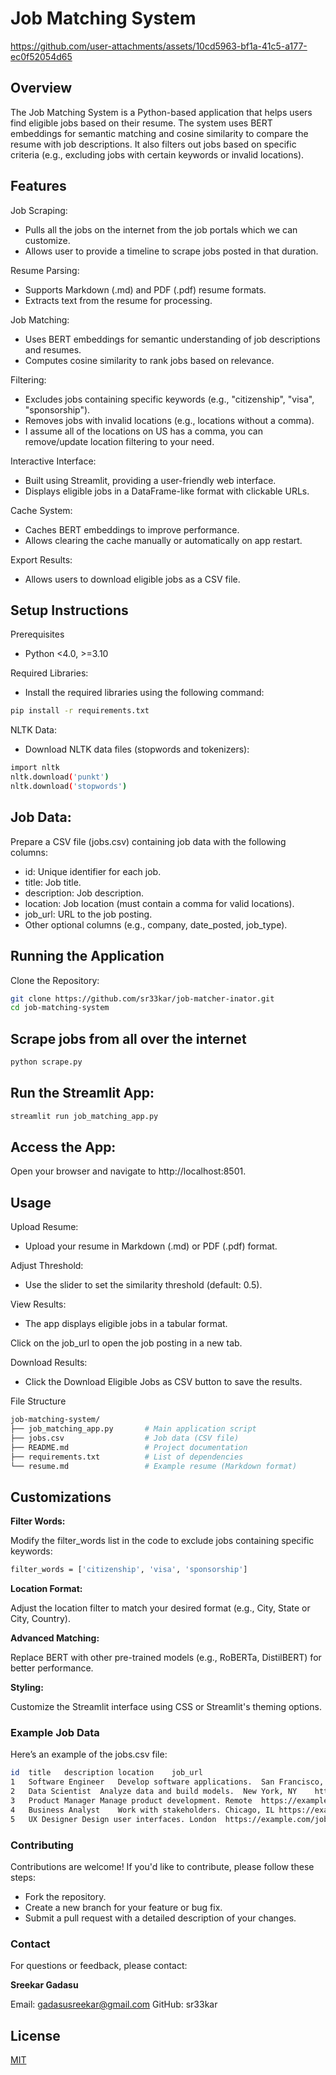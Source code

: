 # Job Matching System

https://github.com/user-attachments/assets/10cd5963-bf1a-41c5-a177-ec0f52054d65

## Overview

The Job Matching System is a Python-based application that helps users find eligible jobs based on their resume. The system uses BERT embeddings for semantic matching and cosine similarity to compare the resume with job descriptions. It also filters out jobs based on specific criteria (e.g., excluding jobs with certain keywords or invalid locations).

## Features
Job Scraping:
- Pulls all the jobs on the internet from the job portals which we can customize.
- Allows user to provide a timeline to scrape jobs posted in that duration.
  
Resume Parsing:
- Supports Markdown (.md) and PDF (.pdf) resume formats.
- Extracts text from the resume for processing.

Job Matching:
- Uses BERT embeddings for semantic understanding of job descriptions and resumes.
- Computes cosine similarity to rank jobs based on relevance.

Filtering:
- Excludes jobs containing specific keywords (e.g., "citizenship", "visa", "sponsorship").
- Removes jobs with invalid locations (e.g., locations without a comma).
- I assume all of the locations on US has a comma, you can remove/update location filtering to your need.

Interactive Interface:
- Built using Streamlit, providing a user-friendly web interface.
- Displays eligible jobs in a DataFrame-like format with clickable URLs.

Cache System:
- Caches BERT embeddings to improve performance.
- Allows clearing the cache manually or automatically on app restart.

Export Results:
- Allows users to download eligible jobs as a CSV file.

## Setup Instructions
Prerequisites
- Python <4.0, >=3.10

Required Libraries:

- Install the required libraries using the following command:

```bash
pip install -r requirements.txt
```

NLTK Data:
- Download NLTK data files (stopwords and tokenizers):
```bash
import nltk
nltk.download('punkt')
nltk.download('stopwords')
```
## Job Data:

Prepare a CSV file (jobs.csv) containing job data with the following columns:
- id: Unique identifier for each job.
- title: Job title.
- description: Job description.
- location: Job location (must contain a comma for valid locations).
- job_url: URL to the job posting.
- Other optional columns (e.g., company, date_posted, job_type).

## Running the Application
Clone the Repository:
```bash
git clone https://github.com/sr33kar/job-matcher-inator.git
cd job-matching-system
```

## Scrape jobs from all over the internet
```bash
python scrape.py
```

## Run the Streamlit App:

```bash
streamlit run job_matching_app.py
```

## Access the App:

Open your browser and navigate to http://localhost:8501.

## Usage
Upload Resume:
- Upload your resume in Markdown (.md) or PDF (.pdf) format.

Adjust Threshold:
- Use the slider to set the similarity threshold (default: 0.5).

View Results:
- The app displays eligible jobs in a tabular format.

Click on the job_url to open the job posting in a new tab.

Download Results:
- Click the Download Eligible Jobs as CSV button to save the results.

File Structure
```bash
job-matching-system/
├── job_matching_app.py       # Main application script
├── jobs.csv                  # Job data (CSV file)
├── README.md                 # Project documentation
├── requirements.txt          # List of dependencies
└── resume.md                 # Example resume (Markdown format)
```
## Customizations

**Filter Words:**

Modify the filter_words list in the code to exclude jobs containing specific keywords:
```bash
filter_words = ['citizenship', 'visa', 'sponsorship']
```
**Location Format:**

Adjust the location filter to match your desired format (e.g., City, State or City, Country).

**Advanced Matching:**

Replace BERT with other pre-trained models (e.g., RoBERTa, DistilBERT) for better performance.

**Styling:**

Customize the Streamlit interface using CSS or Streamlit's theming options.

### Example Job Data
Here’s an example of the jobs.csv file:
```bash
id	title	description	location	job_url
1	Software Engineer	Develop software applications.	San Francisco, CA	https://example.com/job/1
2	Data Scientist	Analyze data and build models.	New York, NY	https://example.com/job/2
3	Product Manager	Manage product development.	Remote	https://example.com/job/3
4	Business Analyst	Work with stakeholders.	Chicago, IL	https://example.com/job/4
5	UX Designer	Design user interfaces.	London	https://example.com/job/5
```

### Contributing
Contributions are welcome! If you'd like to contribute, please follow these steps:
- Fork the repository.
- Create a new branch for your feature or bug fix.
- Submit a pull request with a detailed description of your changes.


### Contact
For questions or feedback, please contact:

**Sreekar Gadasu**

Email: gadasusreekar@gmail.com
GitHub: sr33kar

## License

[MIT](https://choosealicense.com/licenses/mit/)
